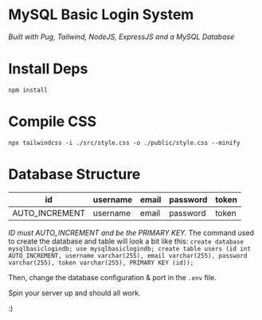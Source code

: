 # MySQL Basic Login System
*Built with Pug, Tailwind, NodeJS, ExpressJS and a MySQL Database*

# Install Deps
`npm install`
# Compile CSS
`npx tailwindcss -i ./src/style.css -o ./public/style.css --minify`
# Database Structure
| id | username | email | password | token |
|----|----------|-------|----------|-------|
| AUTO_INCREMENT | username | email | password | token |

*ID must AUTO_INCREMENT and be the PRIMARY KEY.*
The command used to create the database and table will look a bit like this:
`create database mysqlbasiclogindb; use mysqlbasiclogindb; create table users (id int AUTO_INCREMENT, username varchar(255), email varchar(255), password varchar(255), token varchar(255), PRIMARY KEY (id));`

Then, change the database configuration & port in the `.env` file.

Spin your server up and should all work.

:)